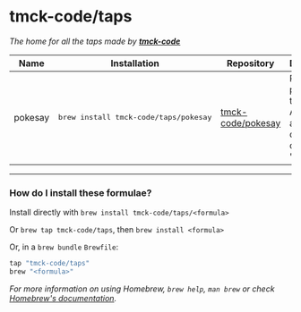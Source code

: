 # tmck-code/taps

_The home for all the taps made by **[tmck-code](https://github.com/tmck-code)**_

| Name | Installation | Repository | Description |
|------|--------------|------------|-------------|
| pokesay | <pre>brew install tmck-code/taps/pokesay</pre> | [tmck-code/pokesay](https://github.com/tmck-code/pokesay) | Print pokemon in the CLI!<br/>An adaptation of the classic 'cowsay' |


---

### How do I install these formulae?

Install directly with `brew install tmck-code/taps/<formula>`

Or `brew tap tmck-code/taps`, then `brew install <formula>`

Or, in a `brew bundle` `Brewfile`:
```ruby
tap "tmck-code/taps"
brew "<formula>"
```

_For more information on using Homebrew, `brew help`, `man brew` or check [Homebrew's documentation](https://docs.brew.sh)._
